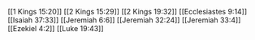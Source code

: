 [[1 Kings 15:20]]
[[2 Kings 15:29]]
[[2 Kings 19:32]]
[[Ecclesiastes 9:14]]
[[Isaiah 37:33]]
[[Jeremiah 6:6]]
[[Jeremiah 32:24]]
[[Jeremiah 33:4]]
[[Ezekiel 4:2]]
[[Luke 19:43]]
